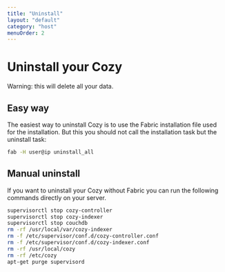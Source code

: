```yaml
---
title: "Uninstall"
layout: "default"
category: "host"
menuOrder: 2
---
```


# Uninstall your Cozy
Warning: this will delete all your data.

## Easy way 

The easiest way to uninstall Cozy is to use the Fabric installation file used
for the installation. But this you should not call the installation task but
the uninstall task:

```bash
fab -H user@ip uninstall_all
```
   
## Manual uninstall

If you want to uninstall your Cozy without Fabric you can run the following
commands directly on your server.

```bash
supervisorctl stop cozy-controller
supervisorctl stop cozy-indexer
supervisorctl stop couchdb
rm -rf /usr/local/var/cozy-indexer
rm -f /etc/supervisor/conf.d/cozy-controller.conf
rm -f /etc/supervisor/conf.d/cozy-indexer.conf
rm -rf /usr/local/cozy
rm -rf /etc/cozy
apt-get purge supervisord
```
